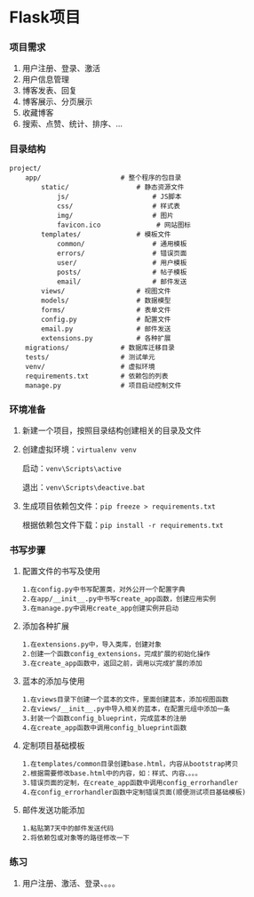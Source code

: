 # Flask项目

### 项目需求

1. 用户注册、登录、激活
2. 用户信息管理
3. 博客发表、回复
4. 博客展示、分页展示
5. 收藏博客
6. 搜索、点赞、统计、排序、...

### 目录结构

```
project/
	app/					# 整个程序的包目录
		static/					# 静态资源文件
			js/						# JS脚本
			css/					# 样式表
			img/					# 图片
			favicon.ico				 # 网站图标
		templates/				# 模板文件
			common/					# 通用模板
			errors/					# 错误页面
			user/					# 用户模板
			posts/					# 帖子模板
			email/					# 邮件发送
		views/					# 视图文件
		models/					# 数据模型
		forms/					# 表单文件
		config.py				# 配置文件
		email.py				# 邮件发送
		extensions.py			# 各种扩展
	migrations/				# 数据库迁移目录
	tests/					# 测试单元
	venv/					# 虚拟环境
	requirements.txt		# 依赖包的列表
	manage.py				# 项目启动控制文件
```

### 环境准备

1. 新建一个项目，按照目录结构创建相关的目录及文件

2. 创建虚拟环境：`virtualenv venv`

   启动：`venv\Scripts\active`

   退出：`venv\Scripts\deactive.bat`

3. 生成项目依赖包文件：`pip freeze > requirements.txt`

   根据依赖包文件下载：`pip install -r requirements.txt`


### 书写步骤

1. 配置文件的书写及使用

   ```
   1.在config.py中书写配置类，对外公开一个配置字典
   2.在app/__init__.py中书写create_app函数，创建应用实例
   3.在manage.py中调用create_app创建实例并启动
   ```

2. 添加各种扩展

   ```
   1.在extensions.py中，导入类库，创建对象
   2.创建一个函数config_extensions，完成扩展的初始化操作
   3.在create_app函数中，返回之前，调用以完成扩展的添加
   ```

3. 蓝本的添加与使用

   ```
   1.在views目录下创建一个蓝本的文件，里面创建蓝本，添加视图函数
   2.在views/__init__.py中导入相关的蓝本，在配置元组中添加一条
   3.封装一个函数config_blueprint，完成蓝本的注册
   4.在create_app函数中调用config_blueprint函数
   ```

4. 定制项目基础模板

   ```
   1.在templates/common目录创建base.html，内容从bootstrap拷贝
   2.根据需要修改base.html中的内容，如：样式、内容、。。。
   3.错误页面的定制，在create_app函数中调用config_errorhandler
   4.在config_errorhandler函数中定制错误页面(顺便测试项目基础模板)
   ```

5. 邮件发送功能添加

   ```
   1.粘贴第7天中的邮件发送代码
   2.将依赖包或对象等的路径修改一下
   ```

### 练习

1. 用户注册、激活、登录、。。。

